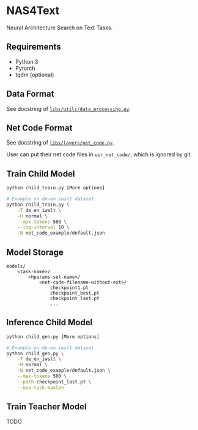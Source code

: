 # NAS4Text
Neural Architecture Search on Text Tasks.

## Requirements

- Python 3
- Pytorch
- tqdm (optional)

## Data Format

See docstring of [`libs/utils/data_processing.py`](libs/utils/data_processing.py).

## Net Code Format

See docstring of [`libs/layers/net_code.py`](libs/layers/net_code.py).

User can put their net code files in `usr_net_code/`, which is ignored by git.

## Train Child Model

```bash
python child_train.py [More options]

# Example on de-en iwslt dataset
python child_train.py \
    -T de_en_iwslt \
    -H normal \
    --max-tokens 500 \
    --log-interval 10 \
    -N net_code_example/default.json
```

## Model Storage

```
models/
    <task-name>/
        <hparams-set-name>/
            <net-code-filename-without-ext>/
                checkpoint1.pt
                checkpoint_best.pt
                checkpoint_last.pt
                ...
```

## Inference Child Model

```bash
python child_gen.py [More options]

# Example on de-en iwslt dataset
python child_gen.py \
    -T de_en_iwslt \
    -H normal \
    -N net_code_example/default.json \
    --max-tokens 500 \
    --path checkpoint_last.pt \
    --use-task-maxlen
```

## Train Teacher Model

TODO
